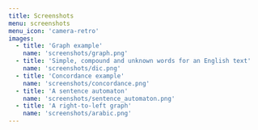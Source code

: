 ```yaml
---
title: Screenshots
menu: screenshots
menu_icon: 'camera-retro'
images:
  - title: 'Graph example'
    name: 'screenshots/graph.png'
  - title: 'Simple, compound and unknown words for an English text'
    name: 'screenshots/dic.png'  
  - title: 'Concordance example'
    name: 'screenshots/concordance.png'
  - title: 'A sentence automaton'
    name: 'screenshots/sentence_automaton.png'
  - title: 'A right-to-left graph'
    name: 'screenshots/arabic.png'
---
```

